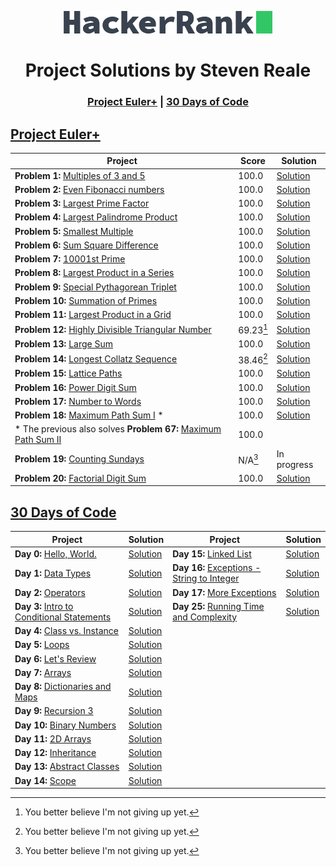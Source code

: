 <!-- Concept and Inspiration by Jerry Balderas ( https://github.com/midnjerry/HackerRank )-->

<p align="center"> <a href = "https://www.hackerrank.com/StevenMReale"><img src = "hackerrank_logo.png"></a> </p>
<h1 align = "center">Project Solutions by Steven Reale</h2>

<h3 align = "center"> <a href = "#project-euler">Project Euler+</a> | <a href = "#30-days-of-code">30 Days of Code</a> </h3>

## [Project Euler+](https://www.hackerrank.com/results/projecteuler/StevenMReale)
| Project                                                                                                                                  | Score     | Solution                                                                     |
|------------------------------------------------------------------------------------------------------------------------------------------|-----------|------------------------------------------------------------------------------|
| **Problem 1:** [Multiples of 3 and 5](https://www.hackerrank.com/contests/projecteuler/challenges/euler001/)                             | 100.0     | [Solution](src/steven/reale/euler/EulerExercise001.java)                     |
| **Problem 2:** [Even Fibonacci numbers](https://www.hackerrank.com/contests/projecteuler/challenges/euler002//)                          | 100.0     | [Solution](src/steven/reale/euler/EulerExercise002.java)                     |
| **Problem 3:** [Largest Prime Factor](https://www.hackerrank.com/contests/projecteuler/challenges/euler003/)                             | 100.0     | [Solution](src/steven/reale/euler/EulerExercise003.java)                     |
| **Problem 4:** [Largest Palindrome Product](https://www.hackerrank.com/contests/projecteuler/challenges/euler004/)                       | 100.0     | [Solution](src/steven/reale/euler/EulerExercise004.java)                     |
| **Problem 5:** [Smallest Multiple](https://www.hackerrank.com/contests/projecteuler/challenges/euler005/)                                | 100.0     | [Solution](src/steven/reale/euler/EulerExercise005.java)                     |
| **Problem 6:** [Sum Square Difference](https://www.hackerrank.com/contests/projecteuler/challenges/euler006/)                            | 100.0     | [Solution](src/steven/reale/euler/EulerExercise006.java)                     |
| **Problem 7:** [10001st Prime](https://www.hackerrank.com/contests/projecteuler/challenges/euler007/)                                    | 100.0     | [Solution](src/steven/reale/euler/EulerExercise007.java)                     |
| **Problem 8:** [Largest Product in a Series](https://www.hackerrank.com/contests/projecteuler/challenges/euler008/)                      | 100.0     | [Solution](src/steven/reale/euler/EulerExercise008.java)                     |
| **Problem 9:** [Special Pythagorean Triplet](https://www.hackerrank.com/contests/projecteuler/challenges/euler009/)                      | 100.0     | [Solution](src/steven/reale/euler/EulerExercise009.java)                     |
| **Problem 10:** [Summation of Primes](https://www.hackerrank.com/contests/projecteuler/challenges/euler010/)                             | 100.0     | [Solution](src/steven/reale/euler/EulerExercise010.java)                     |
| **Problem 11:** [Largest Product in a Grid](https://www.hackerrank.com/contests/projecteuler/challenges/euler011/)                       | 100.0     | [Solution](src/steven/reale/euler/EulerExercise011.java)                     |
| **Problem 12:** [Highly Divisible Triangular Number](https://www.hackerrank.com/contests/projecteuler/challenges/euler012/)              | 69.23[^1] | [Solution](src/steven/reale/euler/EulerExercise012.java)                     |
| **Problem 13:** [Large Sum](https://www.hackerrank.com/contests/projecteuler/challenges/euler013/)                                       | 100.0     | [Solution](src/steven/reale/euler/EulerExercise013.java)                     |
| **Problem 14:** [Longest Collatz Sequence](https://www.hackerrank.com/contests/projecteuler/challenges/euler014/)                        | 38.46[^1] | [Solution](src/steven/reale/euler/EulerExercise014.java)                     |
| **Problem 15:** [Lattice Paths](https://www.hackerrank.com/contests/projecteuler/challenges/euler015/)                                   | 100.0     | [Solution](src/steven/reale/euler/EulerExercise015.java)                     |
| **Problem 16:** [Power Digit Sum](https://www.hackerrank.com/contests/projecteuler/challenges/euler016/)                                 | 100.0     | [Solution](src/steven/reale/euler/EulerExercise016.java)                     |
| **Problem 17:** [Number to Words](https://www.hackerrank.com/contests/projecteuler/challenges/euler017/)                                 | 100.0     | [Solution](src/steven/reale/euler/EulerExercise017.java)                     |
| **Problem 18:** [Maximum Path Sum I](https://www.hackerrank.com/contests/projecteuler/challenges/euler018/) \*                           | 100.0     | [Solution](src/steven/reale/euler/EulerExercise018.java)                     |
| \* The previous also solves **Problem 67:** [Maximum Path Sum II](https://www.hackerrank.com/contests/projecteuler/challenges/euler067/) | 100.0     |
| **Problem 19:** [Counting Sundays](https://www.hackerrank.com/contests/projecteuler/challenges/euler019/)                                | N/A[^1]   | In progress <!--[Solution](src/steven/reale/euler/EulerExercise019.java) --> |
| **Problem 20:** [Factorial Digit Sum](https://www.hackerrank.com/contests/projecteuler/challenges/euler020/)                             | 100.0     | [Solution](src/steven/reale/euler/EulerExercise020.java)                     |
[^1]: You better believe I'm not giving up yet.

## [30 Days of Code](https://www.hackerrank.com/domains/tutorials/30-days-of-code)
| Project                                                                                                                 | Solution                                          | Project                                                                                                                     | Solution                                           |
|-------------------------------------------------------------------------------------------------------------------------|---------------------------------------------------|-----------------------------------------------------------------------------------------------------------------------------|----------------------------------------------------|
| **Day 0:** [Hello, World.](https://www.hackerrank.com/challenges/30-hello-world/problem)                                | [Solution](src/steven/reale/thirtydays/Day0.java) | **Day 15:** [Linked List](https://www.hackerrank.com/challenges/30-linked-list/problem)                                     | [Solution](src/steven/reale/thirtydays/Day15.java) |
| **Day 1:** [Data Types](https://www.hackerrank.com/challenges/30-data-types/problem)                                    | [Solution](src/steven/reale/thirtydays/Day1.java) | **Day 16:** [Exceptions - String to Integer](https://www.hackerrank.com/challenges/30-exceptions-string-to-integer/problem) | [Solution](src/steven/reale/thirtydays/Day16.java) | 
| **Day 2:** [Operators](https://www.hackerrank.com/challenges/30-operators/problem)                                      | [Solution](src/steven/reale/thirtydays/Day2.java) | **Day 17:** [More Exceptions](https://www.hackerrank.com/challenges/30-more-exceptions/problem)                             | [Solution](src/steven/reale/thirtydays/Day17.java) |
| **Day 3:** [Intro to Conditional Statements](https://www.hackerrank.com/challenges/30-conditional-statements/problem)   | [Solution](src/steven/reale/thirtydays/Day3.java) | **Day 25:** [Running Time and Complexity](https://www.hackerrank.com/challenges/30-running-time-and-complexity/problem)     | [Solution](src/steven/reale/thirtydays/Day25.java) |
| **Day 4:** [Class vs. Instance](https://www.hackerrank.com/challenges/30-class-vs-instance/problem)                     | [Solution](src/steven/reale/thirtydays/Day4.java) |
| **Day 5:** [Loops](https://www.hackerrank.com/challenges/30-loops/problem)                                              | [Solution](src/steven/reale/thirtydays/Day5.java) |
| **Day 6:** [Let's Review](https://www.hackerrank.com/challenges/30-review-loop/problem)                                 | [Solution](src/steven/reale/thirtydays/Day6.java) |
| **Day 7:** [Arrays](https://www.hackerrank.com/challenges/30-arrays/problem)                                            | [Solution](src/steven/reale/thirtydays/Day7.java) |
| **Day 8:** [Dictionaries and Maps](https://www.hackerrank.com/challenges/30-dictionaries-and-maps/problem)              | [Solution](src/steven/reale/thirtydays/Day8.java) |
| **Day 9:** [Recursion 3](https://www.hackerrank.com/challenges/30-recursion/problem)                                    | [Solution](src/steven/reale/thirtydays/Day9.java) |
| **Day 10:** [Binary Numbers](https://www.hackerrank.com/challenges/30-binary-numbers/problem)                           | [Solution](src/steven/reale/thirtydays/Day10.java) |
| **Day 11:** [2D Arrays](https://www.hackerrank.com/challenges/30-2d-arrays/problem)                                     | [Solution](src/steven/reale/thirtydays/Day11.java) |
| **Day 12:** [Inheritance](https://www.hackerrank.com/challenges/30-inheritance/problem)                                 | [Solution](src/steven/reale/thirtydays/Day12.java) |
| **Day 13:** [Abstract Classes](https://www.hackerrank.com/challenges/30-abstract-classes/problem)                       | [Solution](src/steven/reale/thirtydays/Day13.java) |
| **Day 14:** [Scope](https://www.hackerrank.com/challenges/30-scope/problem)                                             | [Solution](src/steven/reale/thirtydays/Day14.java) |

